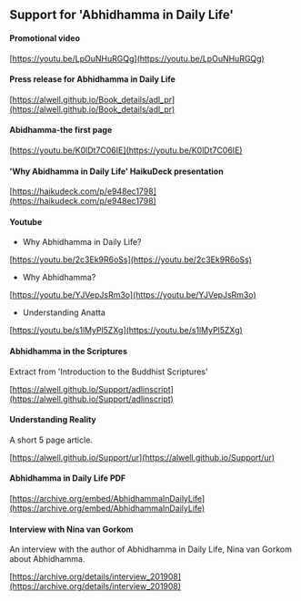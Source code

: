 ## Support for 'Abhidhamma in Daily Life'

#### Promotional video

[https://youtu.be/LpOuNHuRGQg](https://youtu.be/LpOuNHuRGQg)

#### Press release for Abhidhamma in Daily Life

[https://alwell.github.io/Book_details/adl_pr](https://alwell.github.io/Book_details/adl_pr)

#### Abidhamma-the first page

[https://youtu.be/K0lDt7C06IE](https://youtu.be/K0lDt7C06IE)

#### 'Why Abidhamma in Daily Life' HaikuDeck presentation

[https://haikudeck.com/p/e948ec1798](https://haikudeck.com/p/e948ec1798)

#### Youtube

- Why Abhidhamma in Daily Life?

[https://youtu.be/2c3Ek9R6oSs](https://youtu.be/2c3Ek9R6oSs)

- Why Abhidhamma?

[https://youtu.be/YJVepJsRm3o](https://youtu.be/YJVepJsRm3o)

- Understanding Anatta

[https://youtu.be/s1lMyPl5ZXg](https://youtu.be/s1lMyPl5ZXg)

#### Abhidhamma in the Scriptures
Extract from 'Introduction to the Buddhist Scriptures'

[https://alwell.github.io/Support/adlinscript](https://alwell.github.io/Support/adlinscript)


#### Understanding Reality

A short 5 page article.

[https://alwell.github.io/Support/ur](https://alwell.github.io/Support/ur)

#### Abhidhamma in Daily Life PDF

[https://archive.org/embed/AbhidhammaInDailyLife](https://archive.org/embed/AbhidhammaInDailyLife)

#### Interview with Nina van Gorkom

An interview with the author of Abhidhamma in Daily Life, Nina van Gorkom about Abhidhamma.

[https://archive.org/details/interview_201908](https://archive.org/details/interview_201908)


